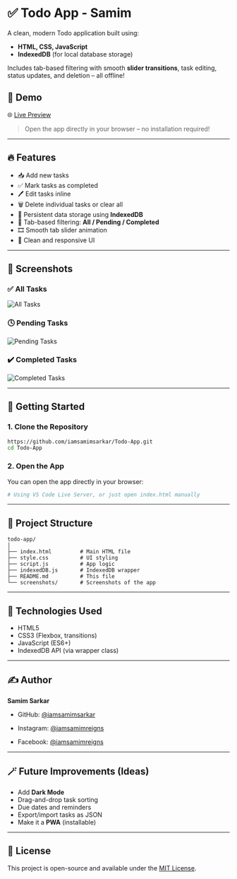# ✅ Todo App - Samim

A clean, modern Todo application built using:

- **HTML, CSS, JavaScript**
- **IndexedDB** (for local database storage)

Includes tab-based filtering with smooth **slider transitions**, task editing, status updates, and deletion – all offline!

## 🔗 Demo

🌐 [Live Preview](https://iamsamimsarkar.github.io/Todo-App)

> Open the app directly in your browser – no installation required!

---

## 🔥 Features

- 📥 Add new tasks
- ✅ Mark tasks as completed
- 🖊️ Edit tasks inline
- 🗑️ Delete individual tasks or clear all
- 🧠 Persistent data storage using **IndexedDB**
- 🧭 Tab-based filtering: **All / Pending / Completed**
- 🎞️ Smooth tab slider animation
- 💎 Clean and responsive UI

---

## 📸 Screenshots

### ✅ All Tasks
![All Tasks](screenshots/screenshot-all.jpg)

### 🕓 Pending Tasks
![Pending Tasks](screenshots/screenshot-pending.jpg)

### ✔️ Completed Tasks
![Completed Tasks](screenshots/screenshot-completed.jpg)

---

## 🚀 Getting Started

### 1. Clone the Repository
```bash
https://github.com/iamsamimsarkar/Todo-App.git
cd Todo-App
```

### 2. Open the App
You can open the app directly in your browser:

```bash
# Using VS Code Live Server, or just open index.html manually
```

---

## 📂 Project Structure

```
todo-app/
│
├── index.html         # Main HTML file
├── style.css          # UI styling
├── script.js          # App logic
├── indexedDB.js       # IndexedDB wrapper
├── README.md          # This file
└── screenshots/       # Screenshots of the app
```

---

## 🧠 Technologies Used

- HTML5
- CSS3 (Flexbox, transitions)
- JavaScript (ES6+)
- IndexedDB API (via wrapper class)

---

## ✍️ Author

**Samim Sarkar**

- GitHub: [@iamsamimsarkar](https://github.com/iamsamimsarkar)

- Instagram: [@iamsamimreigns](https://www.instagram.com/iamsamimreigns)

- Facebook: [@iamsamimreigns](https://www.facebook.com/iamsamimreigns)
---

## 🪄 Future Improvements (Ideas)

- Add **Dark Mode**
- Drag-and-drop task sorting
- Due dates and reminders
- Export/import tasks as JSON
- Make it a **PWA** (installable)

---

## 📄 License

This project is open-source and available under the [MIT License](LICENSE).